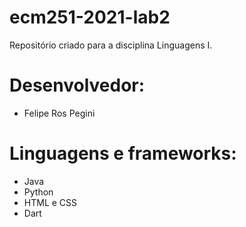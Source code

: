 # ecm251-2021-lab2
Repositório criado para a disciplina Linguagens I.

# Desenvolvedor:
- Felipe Ros Pegini

# Linguagens e frameworks:
- Java
- Python
- HTML e CSS
- Dart 
